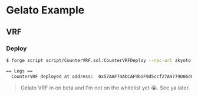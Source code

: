 # Gelato Example

## VRF

### Deploy

```bash
$ forge script script/CounterVRF.sol:CounterVRFDeploy --rpc-url zkyoto --legacy --broadcast -vvvv

== Logs ==
  CounterVRF deployed at address:  0x57AAF74AbCAF9b1F9d5ccf27A9779D06d0ee9878
```

> Gelato VRF in on beta and I'm not on the whitelist yet 😭. See ya later.
